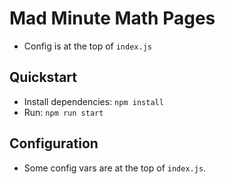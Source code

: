 # Mad Minute Math Pages

* Config is at the top of `index.js`

## Quickstart

* Install dependencies: `npm install`
* Run: `npm run start`

## Configuration

* Some config vars are at the top of `index.js`.
